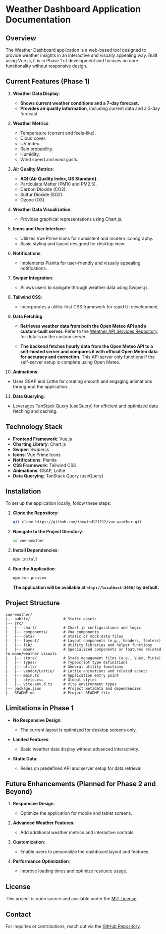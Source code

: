 # Weather Dashboard Application Documentation

## Overview

The Weather Dashboard application is a web-based tool designed to provide weather insights in an interactive and visually appealing way. Built using Vue.js, it is in Phase 1 of development and focuses on core functionality without responsive design.

## Current Features (Phase 1)

1. **Weather Data Display**:

   - **Shows current weather conditions and a 7-day forecast.**
   - **Provides air quality information**, including current data and a 3-day forecast.

2. **Weather Metrics**:

   - Temperature (current and feels-like).
   - Cloud cover.
   - UV index.
   - Rain probability.
   - Humidity.
   - Wind speed and wind gusts.

3. **Air Quality Metrics**:

   - **AQI (Air Quality Index, US Standard).**
   - Particulate Matter (PM10 and PM2.5).
   - Carbon Dioxide (CO2).
   - Sulfur Dioxide (SO2).
   - Ozone (O3).

4. **Weather Data Visualization**:

   - Provides graphical representations using Chart.js.

5. **Icons and User Interface**:

   - Utilizes Vue Prime Icons for consistent and modern iconography.
   - Basic styling and layout designed for desktop view.

6. **Notifications**:

   - Implements Pianita for user-friendly and visually appealing notifications.

7. **Swiper Integration**:

   - Allows users to navigate through weather data using Swiper.js.

8. **Tailwind CSS**:

   - Incorporates a utility-first CSS framework for rapid UI development.

9. **Data Fetching**:

   - **Retrieves weather data from both the Open Meteo API and a custom-built server.** Refer to the [Weather API Services Repository](https://github.com/thewind121212/weather_api_services) for details on the custom server.

   - **The backend fetches hourly data from the Open Meteo API to a self-hosted server and compares it with official Open Meteo data for accuracy and correction.** This API server only functions if the self-server setup is complete using Open Meteo.

10. **Animations**:

   - Uses GSAP and Lottie for creating smooth and engaging animations throughout the application.

11. **Data Querying**:

   - Leverages TanStack Query (useQuery) for efficient and optimized data fetching and caching.

## Technology Stack

- **Frontend Framework**: Vue.js
- **Charting Library**: Chart.js
- **Swiper**: Swiper.js
- **Icons**: Vue Prime Icons
- **Notifications**: Pianita
- **CSS Framework**: Tailwind CSS
- **Animations**: GSAP, Lottie
- **Data Querying**: TanStack Query (useQuery)

## Installation

To set up the application locally, follow these steps:

1. **Clone the Repository**:

   ```bash
   git clone https://github.com/thewind121212/vue-weather.git
   ```

2. **Navigate to the Project Directory**:

   ```bash
   cd vue-weather
   ```

3. **Install Dependencies**:

   ```bash
   npm install
   ```

4. **Run the Application**:

   ```bash
   npm run preview
   ```

   **The application will be available at `http://localhost:3000/` by default.**

## Project Structure

```
vue-weather/
|-- public/               # Static assets
|-- src/
|   |-- chart/            # Chart.js configurations and logic
|   |-- components/       # Vue components
|   |-- data/             # Static or mock data files
|   |-- layout/           # Layout components (e.g., headers, footers)
|   |-- lib/              # Utility libraries and helper functions
|   |-- moon/             # Specialized components or features related to moon/weather visuals
|   |-- store/            # State management files (e.g., Vuex, Pinia)
|   |-- types/            # TypeScript type definitions
|   |-- utils/            # General utility functions
|   |-- vendor/Lottie/    # Lottie animations and related assets
|   |-- main.ts           # Application entry point
|   |-- style.css         # Global styles
|   |-- vite-env.d.ts     # Vite environment types
|-- package.json          # Project metadata and dependencies
|-- README.md             # Project README file
```

## Limitations in Phase 1

- **No Responsive Design**:

  - The current layout is optimized for desktop screens only.

- **Limited Features**:

  - Basic weather data display without advanced interactivity.

- **Static Data**:

  - Relies on predefined API and server setup for data retrieval.

## Future Enhancements (Planned for Phase 2 and Beyond)

1. **Responsive Design**:

   - Optimize the application for mobile and tablet screens.

2. **Advanced Weather Features**:

   - Add additional weather metrics and interactive controls.

3. **Customization**:

   - Enable users to personalize the dashboard layout and features.

4. **Performance Optimization**:

   - Improve loading times and optimize resource usage.

## License

This project is open source and available under the [MIT License](https://opensource.org/licenses/MIT).

## Contact

For inquiries or contributions, reach out via the [GitHub Repository](https://github.com/thewind121212/vue-weather).

